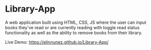# Library-App
A web application built using HTML, CSS, JS where the user can input books they've read or are currently reading with toggle read status functionality as well as the ability to remove books from their library.

Live Demo: https://elinnunez.github.io/Library-App/
